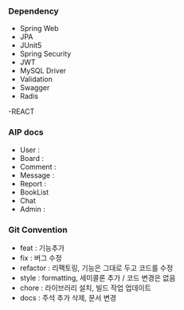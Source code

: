
### Dependency
- Spring Web
- JPA
- JUnit5
- Spring Security
- JWT
- MySQL Driver
- Validation
- Swagger
- Radis


-REACT

### AIP docs
- User : 
- Board : 
- Comment : 
- Message : 
- Report : 
- BookList
- Chat
- Admin : 


### Git Convention
- feat : 기능추가
- fix : 버그 수정
- refactor : 리팩토링, 기능은 그대로 두고 코드를 수정
- style : formatting, 세미콜론 추가 / 코드 변경은 없음
- chore : 라이브러리 설치, 빌드 작업 업데이트
- docs : 주석 추가 삭제, 문서 변경

